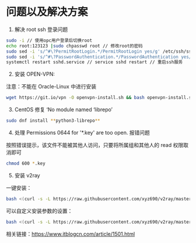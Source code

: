 # 问题以及解决方案

1. 解决 root ssh 登录问题

```sh
sudo -i // 使用opc用户登录后切换root
echo root:123123 |sudo chpasswd root // 修改root的密码
sudo sed -i 's/^#\?PermitRootLogin.*/PermitRootLogin yes/g' /etc/ssh/sshd_config; // 开启root登录
sudo sed -i 's/^#\?PasswordAuthentication.*/PasswordAuthentication yes/g' /etc/ssh/sshd_config; // 开启密码验证
systemctl restart sshd.service // service sshd restart // 重启ssh服务
```

2. 安装 OPEN-VPN:

注意：不能在 Oracle-Linux 中进行安装

```sh
wget https://git.io/vpn -O openvpn-install.sh && bash openvpn-install.sh
```

3. CentOS 修复 ‘No module named ‘librepo’

```sh
sudo dnf install **python3-librepo**
```

4. 处理 Permissions 0644 for '\*.key' are too open. 报错问题

按照错误提示，该文件不能被其他人访问，只要将所属组和其他人的 read 权限取消即可

```sh
chmod 600 *.key
```

5. 安装 v2ray

一键安装：

```sh
bash <(curl -s -L https://raw.githubusercontent.com/xyz690/v2ray/master/go.sh)
```

可以自定义安装参数的设置：

```sh
bash <(curl -s -L https://raw.githubusercontent.com/xyz690/v2ray/master/install.sh)
```

相关链接：https://www.itblogcn.com/article/1501.html
